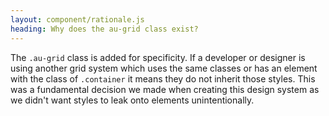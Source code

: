 ```yaml
---
layout: component/rationale.js
heading: Why does the au-grid class exist?
---
```


The `.au-grid` class is added for specificity. If a developer or designer is using another grid system which uses the same classes or has an element with the class of `.container` it means they do not inherit those styles. This was a fundamental decision we made when creating this design system as we didn't want styles to leak onto elements unintentionally.
